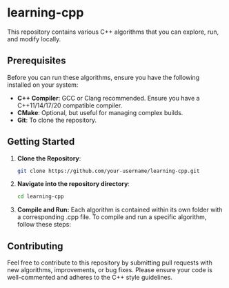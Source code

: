 # learning-cpp

This repository contains various C++ algorithms that you can explore, run, and modify locally.

## Prerequisites

Before you can run these algorithms, ensure you have the following installed on your system:

- **C++ Compiler**: GCC or Clang recommended. Ensure you have a C++11/14/17/20 compatible compiler.
- **CMake**: Optional, but useful for managing complex builds.
- **Git**: To clone the repository.

## Getting Started

1. **Clone the Repository**:
    ```bash
    git clone https://github.com/your-username/learning-cpp.git 

2. **Navigate into the repository directory**:
    ```bash
    cd learning-cpp
3. **Compile and Run:**
    Each algorithm is contained within its own folder with a corresponding .cpp file. To compile and run a specific algorithm, follow these steps:

## Contributing
Feel free to contribute to this repository by submitting pull requests with new algorithms, improvements, or bug fixes. Please ensure your code is well-commented and adheres to the C++ style guidelines.